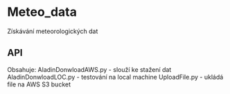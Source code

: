 # Meteo_data
 Získávání meteorologických dat
## API
 Obsahuje: 
  AladinDonwloadAWS.py - slouží ke stažení dat
  AladinDonwloadLOC.py - testování na local machine
  UploadFile.py - ukládá file na AWS S3 bucket
